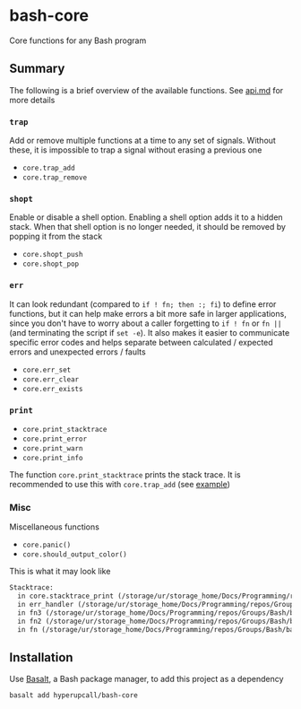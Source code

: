 # bash-core

Core functions for any Bash program

## Summary

The following is a brief overview of the available functions. See [api.md](./docs/api.md) for more details

### `trap`

Add or remove multiple functions at a time to any set of signals. Without these, it is impossible to trap a signal without erasing a previous one

- `core.trap_add`
- `core.trap_remove`

### `shopt`

Enable or disable a shell option. Enabling a shell option adds it to a hidden stack. When that shell option is no longer needed, it should be removed by popping it from the stack

- `core.shopt_push`
- `core.shopt_pop`

### `err`

It can look redundant (compared to `if ! fn; then :; fi`) to define error functions, but it can help make errors a bit more safe in larger applications, since you don't have to worry about a caller forgetting to `if ! fn` or `fn ||` (and terminating the script if `set -e`). It also makes it easier to communicate specific error codes and helps separate between calculated / expected errors and unexpected errors / faults

- `core.err_set`
- `core.err_clear`
- `core.err_exists`

### `print`

- `core.print_stacktrace`
- `core.print_error`
- `core.print_warn`
- `core.print_info`

The function `core.print_stacktrace` prints the stack trace. It is recommended to use this with `core.trap_add` (see [example](./docs/api.md#coreprint_stacktrace))

### Misc

Miscellaneous functions

- `core.panic()`
- `core.should_output_color()`

This is what it may look like

```txt
Stacktrace:
  in core.stacktrace_print (/storage/ur/storage_home/Docs/Programming/repos/Groups/Bash/bash-core/.hidden/test.sh:0)
  in err_handler (/storage/ur/storage_home/Docs/Programming/repos/Groups/Bash/bash-core/.hidden/test.sh:36)
  in fn3 (/storage/ur/storage_home/Docs/Programming/repos/Groups/Bash/bash-core/.hidden/test.sh:48)
  in fn2 (/storage/ur/storage_home/Docs/Programming/repos/Groups/Bash/bash-core/.hidden/test.sh:53)
  in fn (/storage/ur/storage_home/Docs/Programming/repos/Groups/Bash/bash-core/.hidden/test.sh:57)
```

## Installation

Use [Basalt](https://github.com/hyperupcall/basalt), a Bash package manager, to add this project as a dependency

```sh
basalt add hyperupcall/bash-core
```

